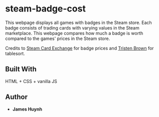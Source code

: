 # steam-badge-cost
This webpage displays all games with badges in the Steam store. Each badge consists of trading cards with varying values in the Steam marketplace. This webpage compares how much a badge is worth compared to the games' prices in the Steam store.

Credits to [Steam Card Exchange](http://steamcardexchange.net/index.php) for badge prices and [Tristen Brown](https://github.com/tristen/tablesort) for tablesort.

## Built With
HTML + CSS + vanilla JS

## Author
* **James Huynh**